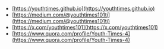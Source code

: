 - [https://youthtimes.github.io](https://youthtimes.github.io)
- [https://medium.com/@youthtimes101ti](https://medium.com/@youthtimes101ti)
- [https://x.com/youthtimes101](https://x.com/youthtimes101)
- [https://www.quora.com/profile/Youth-Times-4](https://www.quora.com/profile/Youth-Times-4)
